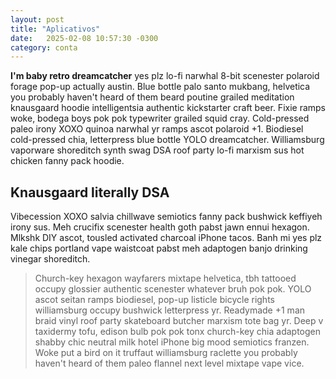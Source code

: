 ```yaml
---
layout: post
title: "Aplicativos"
date:   2025-02-08 10:57:30 -0300
category: conta 
---
```

**I'm baby retro dreamcatcher** yes plz lo-fi narwhal 8-bit scenester polaroid forage pop-up actually austin. Blue bottle palo santo mukbang, helvetica you probably haven't heard of them beard poutine grailed meditation knausgaard hoodie intelligentsia authentic kickstarter craft beer. Fixie ramps woke, bodega boys pok pok typewriter grailed squid cray. Cold-pressed paleo irony XOXO quinoa narwhal yr ramps ascot polaroid +1. Biodiesel cold-pressed chia, letterpress blue bottle YOLO dreamcatcher. Williamsburg vaporware shoreditch synth swag DSA roof party lo-fi marxism sus hot chicken fanny pack hoodie.

## Knausgaard literally DSA

Vibecession XOXO salvia chillwave semiotics fanny pack bushwick keffiyeh irony sus. Meh crucifix scenester health goth pabst jawn ennui hexagon. Mlkshk DIY ascot, tousled activated charcoal iPhone tacos. Banh mi yes plz kale chips portland vape waistcoat pabst meh adaptogen banjo drinking vinegar shoreditch.

> Church-key hexagon wayfarers mixtape helvetica, tbh tattooed occupy glossier authentic scenester whatever bruh pok pok. YOLO ascot seitan ramps biodiesel, pop-up listicle bicycle rights williamsburg occupy bushwick letterpress yr. Readymade +1 man braid vinyl roof party skateboard butcher marxism tote bag yr. Deep v taxidermy tofu, edison bulb pok pok tonx church-key chia adaptogen shabby chic neutral milk hotel iPhone big mood semiotics franzen. Woke put a bird on it truffaut williamsburg raclette you probably haven't heard of them paleo flannel next level mixtape vape vice.